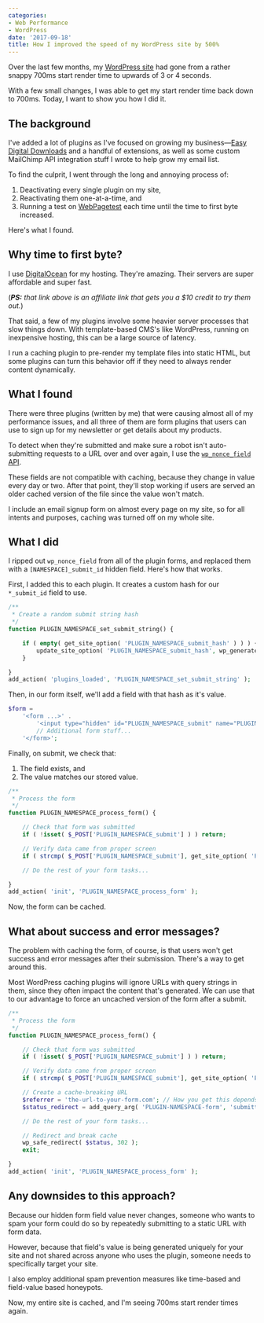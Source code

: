 ```yaml
---
categories:
- Web Performance
- WordPress
date: '2017-09-18'
title: How I improved the speed of my WordPress site by 500%
---
```


Over the last few months, my [WordPress site](https://gomakethings.com) had gone from a rather snappy 700ms start render time to upwards of 3 or 4 seconds.

With a few small changes, I was able to get my start render time back down to 700ms. Today, I want to show you how I did it.

## The background

I've added a lot of plugins as I've focused on growing my business&mdash;[Easy Digital Downloads](easydigitaldownloads.com) and a handful of extensions, as well as some custom MailChimp API integration stuff I wrote to help grow my email list.

To find the culprit, I went through the long and annoying process of:

1. Deactivating every single plugin on my site,
2. Reactivating them one-at-a-time, and
3. Running a test on [WebPagetest](http://www.webpagetest.org/) each time until the time to first byte increased.

Here's what I found.

## Why time to first byte?

I use [DigitalOcean](https://m.do.co/c/08a079d9bd9a) for my hosting. They're amazing. Their servers are super affordable and super fast.

(*__PS:__ that link above is an affiliate link that gets you a $10 credit to try them out.*)

That said, a few of my plugins involve some heavier server processes that slow things down. With template-based CMS's like WordPress, running on inexpensive hosting, this can be a large source of latency.

I run a caching plugin to pre-render my template files into static HTML, but some plugins can turn this behavior off if they need to always render content dynamically.

## What I found

There were three plugins (written by me) that were causing almost all of my performance issues, and all three of them are form plugins that users can use to sign up for my newsletter or get details about my products.

To detect when they're submitted and make sure a robot isn't auto-submitting requests to a URL over and over again, I use the [`wp_nonce_field` API](https://codex.wordpress.org/Function_Reference/wp_nonce_field).

These fields are not compatible with caching, because they change in value every day or two. After that point, they'll stop working if users are served an older cached version of the file since the value won't match.

I include an email signup form on almost every page on my site, so for all intents and purposes, caching was turned off on my whole site.

## What I did

I ripped out `wp_nonce_field` from all of the plugin forms, and replaced them with a `[NAMESPACE]_submit_id` hidden field. Here's how that works.

First, I added this to each plugin. It creates a custom hash for our `*_submit_id` field to use.

```php
/**
 * Create a random submit string hash
 */
function PLUGIN_NAMESPACE_set_submit_string() {

	if ( empty( get_site_option( 'PLUGIN_NAMESPACE_submit_hash' ) ) ) {
		update_site_option( 'PLUGIN_NAMESPACE_submit_hash', wp_generate_password( 24, false ) );
	}

}
add_action( 'plugins_loaded', 'PLUGIN_NAMESPACE_set_submit_string' );
```

Then, in our form itself, we'll add a field with that hash as it's value.

```php
$form =
	'<form ...>' .
		'<input type="hidden" id="PLUGIN_NAMESPACE_submit" name="PLUGIN_NAMESPACE_submit" value="' . get_site_option( 'PLUGIN_NAMESPACE_submit_hash' ) . '">' .
		// Additional form stuff...
	'</form>';
```

Finally, on submit, we check that:

1. The field exists, and
2. The value matches our stored value.

```php
/**
 * Process the form
 */
function PLUGIN_NAMESPACE_process_form() {

	// Check that form was submitted
	if ( !isset( $_POST['PLUGIN_NAMESPACE_submit'] ) ) return;

	// Verify data came from proper screen
	if ( strcmp( $_POST['PLUGIN_NAMESPACE_submit'], get_site_option( 'PLUGIN_NAMESPACE_submit_hash' ) ) !== 0 ) return;

	// Do the rest of your form tasks...

}
add_action( 'init', 'PLUGIN_NAMESPACE_process_form' );
```

Now, the form can be cached.

## What about success and error messages?

The problem with caching the form, of course, is that users won't get success and error messages after their submission. There's a way to get around this.

Most WordPress caching plugins will ignore URLs with query strings in them, since they often impact the content that's generated. We can use that to our advantage to force an uncached version of the form after a submit.

```php
/**
 * Process the form
 */
function PLUGIN_NAMESPACE_process_form() {

	// Check that form was submitted
	if ( !isset( $_POST['PLUGIN_NAMESPACE_submit'] ) ) return;

	// Verify data came from proper screen
	if ( strcmp( $_POST['PLUGIN_NAMESPACE_submit'], get_site_option( 'PLUGIN_NAMESPACE_submit_hash' ) ) !== 0 ) return;

	// Create a cache-breaking URL
	$referrer = 'the-url-to-your-form.com'; // How you get this depends on how you've setup your plugin
	$status_redirect = add_query_arg( 'PLUGIN-NAMESPACE-form', 'submitted', $referrer );

	// Do the rest of your form tasks...

	// Redirect and break cache
	wp_safe_redirect( $status, 302 );
	exit;

}
add_action( 'init', 'PLUGIN_NAMESPACE_process_form' );
```

## Any downsides to this approach?

Because our hidden form field value never changes, someone who wants to spam your form could do so by repeatedly submitting to a static URL with form data.

However, because that field's value is being generated uniquely for your site and not shared across anyone who uses the plugin, someone needs to specifically target your site.

I also employ additional spam prevention measures like time-based and field-value based honeypots.

Now, my entire site is cached, and I'm seeing 700ms start render times again.